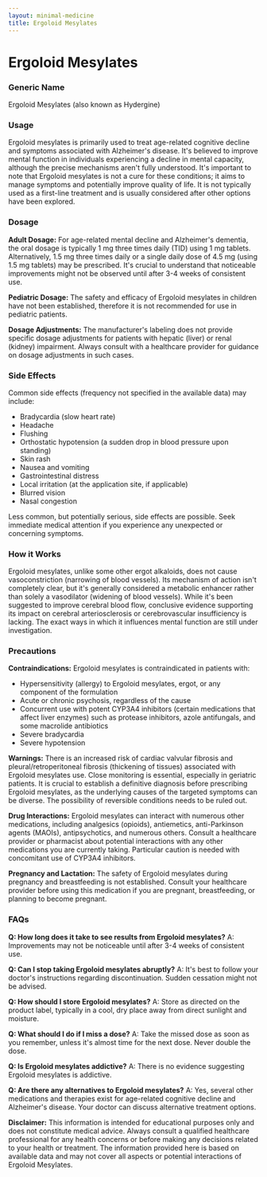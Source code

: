 ```yaml
---
layout: minimal-medicine
title: Ergoloid Mesylates
---
```


# Ergoloid Mesylates
### Generic Name
Ergoloid Mesylates (also known as Hydergine)

### Usage

Ergoloid mesylates is primarily used to treat age-related cognitive decline and symptoms associated with Alzheimer's disease.  It's believed to improve mental function in individuals experiencing a decline in mental capacity, although the precise mechanisms aren't fully understood.  It's important to note that Ergoloid mesylates is not a cure for these conditions; it aims to manage symptoms and potentially improve quality of life.  It is not typically used as a first-line treatment and is usually considered after other options have been explored.


### Dosage

**Adult Dosage:**  For age-related mental decline and Alzheimer's dementia, the oral dosage is typically 1 mg three times daily (TID) using 1 mg tablets.  Alternatively, 1.5 mg three times daily or a single daily dose of 4.5 mg (using 1.5 mg tablets) may be prescribed.  It's crucial to understand that noticeable improvements might not be observed until after 3-4 weeks of consistent use.

**Pediatric Dosage:** The safety and efficacy of Ergoloid mesylates in children have not been established, therefore it is not recommended for use in pediatric patients.

**Dosage Adjustments:** The manufacturer's labeling does not provide specific dosage adjustments for patients with hepatic (liver) or renal (kidney) impairment.  Always consult with a healthcare provider for guidance on dosage adjustments in such cases.


### Side Effects

Common side effects (frequency not specified in the available data) may include:

* Bradycardia (slow heart rate)
* Headache
* Flushing
* Orthostatic hypotension (a sudden drop in blood pressure upon standing)
* Skin rash
* Nausea and vomiting
* Gastrointestinal distress
* Local irritation (at the application site, if applicable)
* Blurred vision
* Nasal congestion

Less common, but potentially serious, side effects are possible.  Seek immediate medical attention if you experience any unexpected or concerning symptoms.


### How it Works

Ergoloid mesylates, unlike some other ergot alkaloids, does not cause vasoconstriction (narrowing of blood vessels).  Its mechanism of action isn't completely clear, but it's generally considered a metabolic enhancer rather than solely a vasodilator (widening of blood vessels).  While it's been suggested to improve cerebral blood flow, conclusive evidence supporting its impact on cerebral arteriosclerosis or cerebrovascular insufficiency is lacking.  The exact ways in which it influences mental function are still under investigation.


### Precautions

**Contraindications:** Ergoloid mesylates is contraindicated in patients with:

* Hypersensitivity (allergy) to Ergoloid mesylates, ergot, or any component of the formulation
* Acute or chronic psychosis, regardless of the cause
* Concurrent use with potent CYP3A4 inhibitors (certain medications that affect liver enzymes) such as protease inhibitors, azole antifungals, and some macrolide antibiotics
* Severe bradycardia
* Severe hypotension

**Warnings:** There is an increased risk of cardiac valvular fibrosis and pleural/retroperitoneal fibrosis (thickening of tissues) associated with Ergoloid mesylates use.  Close monitoring is essential, especially in geriatric patients.  It is crucial to establish a definitive diagnosis before prescribing Ergoloid mesylates, as the underlying causes of the targeted symptoms can be diverse.  The possibility of reversible conditions needs to be ruled out.

**Drug Interactions:** Ergoloid mesylates can interact with numerous other medications, including analgesics (opioids), antiemetics, anti-Parkinson agents (MAOIs), antipsychotics, and numerous others.  Consult a healthcare provider or pharmacist about potential interactions with any other medications you are currently taking.  Particular caution is needed with concomitant use of CYP3A4 inhibitors.

**Pregnancy and Lactation:**  The safety of Ergoloid mesylates during pregnancy and breastfeeding is not established.  Consult your healthcare provider before using this medication if you are pregnant, breastfeeding, or planning to become pregnant.


### FAQs

**Q: How long does it take to see results from Ergoloid mesylates?**
A:  Improvements may not be noticeable until after 3-4 weeks of consistent use.

**Q: Can I stop taking Ergoloid mesylates abruptly?**
A:  It's best to follow your doctor's instructions regarding discontinuation.  Sudden cessation might not be advised.

**Q: How should I store Ergoloid mesylates?**
A: Store as directed on the product label, typically in a cool, dry place away from direct sunlight and moisture.

**Q: What should I do if I miss a dose?**
A:  Take the missed dose as soon as you remember, unless it's almost time for the next dose.  Never double the dose.

**Q: Is Ergoloid mesylates addictive?**
A:  There is no evidence suggesting Ergoloid mesylates is addictive.

**Q: Are there any alternatives to Ergoloid mesylates?**
A:  Yes, several other medications and therapies exist for age-related cognitive decline and Alzheimer's disease. Your doctor can discuss alternative treatment options.

**Disclaimer:** This information is intended for educational purposes only and does not constitute medical advice. Always consult a qualified healthcare professional for any health concerns or before making any decisions related to your health or treatment.  The information provided here is based on available data and may not cover all aspects or potential interactions of Ergoloid Mesylates.
